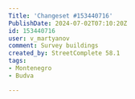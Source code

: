 ```yaml
---
Title: 'Changeset #153440716'
PublishDate: 2024-07-02T07:10:20Z
id: 153440716
user: v_martyanov
comment: Survey buildings
created_by: StreetComplete 58.1
tags:
- Montenegro
- Budva

---
```

